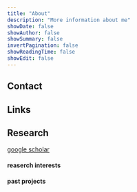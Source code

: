 ```yaml
---
title: "About"
description: "More information about me"
showDate: false
showAuthor: false
showSummary: false
invertPagination: false
showReadingTime: false
showEdit: false
---
```



## Contact

## Links


## Research 

[google scholar](https://scholar.google.com/citations?user=AcpzHc8AAAAJ&hl=en)

#### reaserch interests

#### past projects


